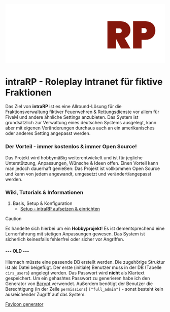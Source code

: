 ![intraRP Logo](/assets/img/defaultLogo.png)

# intraRP - Roleplay Intranet für fiktive Fraktionen
Das Ziel von **intraRP** ist es eine Allround-Lösung für die Fraktionsverwaltung fiktiver Feuerwehren & Rettungsdienste vor allem für FiveM und andere ähnliche Settings anzubieten. Das System ist grundsätzlich zur Verwaltung eines deutschen Systems ausgelegt, kann aber mit eigenen Veränderungen durchaus auch an ein amerikanisches oder anderes Setting angepasst werden.

### **Der Vorteil - immer kostenlos & immer Open Source!**
Das Projekt wird hobbymäßig weiterentwickelt und ist für jegliche Unterstützung, Anpassungen, Wünsche & Ideen offen. Einen Vorteil kann man jedoch dauerhaft genießen: Das Projekt ist vollkommen Open Source und kann von jedem angewandt, umgesetzt und verändert/angepasst werden.

### Wiki, Tutorials & Informationen
1. Basis, Setup & Konfiguration
   - [Setup ‐ intraRP aufsetzen & einrichten](https://github.com/itshypax/intraRP/wiki/Setup-%E2%80%90-intraRP-aufsetzen-&-einrichten)

> [!CAUTION]
> Es handelte sich hierbei um ein **Hobbyprojekt**! Es ist dementsprechend eine Lernerfahrung mit stetigen Anpassungen gewesen. Das System ist sicherlich keinesfalls fehlerfrei oder sicher vor Angriffen.

#### --- OLD ---

Hiernach müsste eine passende DB erstellt werden. Die zugehörige Struktur ist als Datei beigefügt.
Der erste (initiale) Benutzer muss in der DB (Tabelle `cirs_users`) angelegt werden. Das Passwort wird **nicht** als Klartext gespeichert. Um ein gehashtes Passwort zu generieren habe ich den Generator von [Bcrypt](https://bcrypt.online/) verwendet. Außerdem benötigt der Benutzer die Berechtigung (in der Zeile `permissions`) `["full_admin"]` - sonst besteht kein ausreichender Zugriff auf das System.

[Favicon generator](https://realfavicongenerator.net/)
